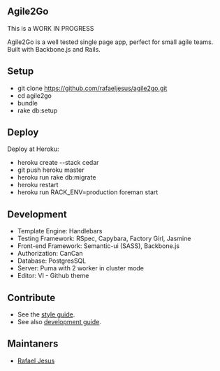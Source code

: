 Agile2Go
--------

This is a WORK IN PROGRESS

Agile2Go is a well tested single page app, perfect for small agile teams.
Built with Backbone.js and Rails.

Setup
-----

* git clone https://github.com/rafaeljesus/agile2go.git
* cd agile2go
* bundle
* rake db:setup

Deploy
------

Deploy at Heroku:

* heroku create --stack cedar
* git push heroku master
* heroku run rake db:migrate
* heroku restart
* heroku run RACK_ENV=production foreman start

Development
-----------

* Template Engine: Handlebars
* Testing Framework: RSpec, Capybara, Factory Girl, Jasmine
* Front-end Framework: Semantic-ui (SASS), Backbone.js
* Authorization: CanCan
* Database: PostgresSQL
* Server: Puma with 2 worker in cluster mode
* Editor: VI - Github theme

Contribute
----------

* See the [style guide](https://github.com/copycopter/style-guide).
* See also [development guide](https://github.com/thoughtbot/guides).

Maintaners
----------

* [Rafael Jesus](https://github.com/rafaeljesus)

